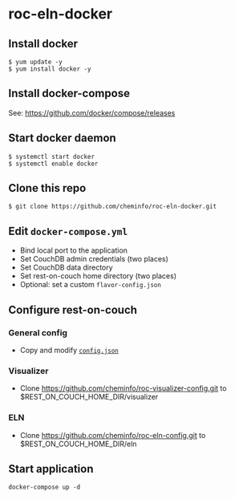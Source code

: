 # roc-eln-docker

## Install docker

```
$ yum update -y
$ yum install docker -y
```

## Install docker-compose

See: https://github.com/docker/compose/releases

## Start docker daemon

```
$ systemctl start docker
$ systemctl enable docker
```

## Clone this repo

```
$ git clone https://github.com/cheminfo/roc-eln-docker.git
```

## Edit `docker-compose.yml`

- Bind local port to the application
- Set CouchDB admin credentials (two places)
- Set CouchDB data directory
- Set rest-on-couch home directory (two places)
- Optional: set a custom `flavor-config.json`

## Configure rest-on-couch

### General config

- Copy and modify [`config.json`](./roc-config.json)

### Visualizer

- Clone https://github.com/cheminfo/roc-visualizer-config.git to $REST_ON_COUCH_HOME_DIR/visualizer

### ELN

- Clone https://github.com/cheminfo/roc-eln-config.git to $REST_ON_COUCH_HOME_DIR/eln

## Start application

`docker-compose up -d`

